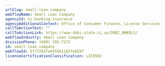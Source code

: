 ```yaml
---
urlSlug: small-loan-company
webflowName: Small Loan Company
agencyId: nj-banking-insurance
agencyAdditionalContext: Office of Consumer Finance, License Services
callToActionText: ""
callToActionLink: https://www-dobi.state.nj.us/DOBI_BNKOLS/
webflowIndustry: Small Loan Company
divisionPhone: (609) 292-7272
id: small-loan-company
webflowId: 5f77292feb55581183feb59f
licenseCertificationClassification: LICENSE
---
```

